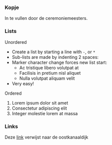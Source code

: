  ### Kopje

In te vullen door de ceremoniemeesters.

### Lists

Unordered

- Create a list by starting a line with `-`, or `*`
- Sub-lists are made by indenting 2 spaces:
- Marker character change forces new list start:
  * Ac tristique libero volutpat at
  * Facilisis in pretium nisl aliquet
  * Nulla volutpat aliquam velit
- Very easy!


Ordered
1. Lorem ipsum dolor sit amet
2. Consectetur adipiscing elit
3. Integer molestie lorem at massa


### Links

Deze [link](#oostkanaaldijk) verwijst naar de oostkanaaldijk